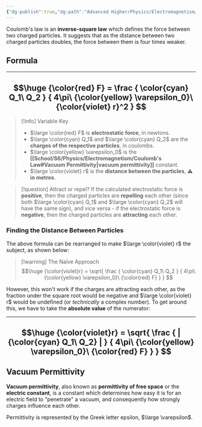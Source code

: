 ```yaml
---
{"dg-publish":true,"dg-path":"Advanced Higher/Physics/Electromagnetism/Coulomb's Law.md","dg-permalink":"physics/coulombs-law","permalink":"/physics/coulombs-law/"}
---
```


Coulomb's law is an **inverse-square law** which defines the force between two charged particles. It suggests that as the distance between two charged particles doubles, the force between them is four times weaker.

## Formula

---
$$\huge
{\color{red} F} = \frac {
	\color{cyan} Q_1\ Q_2
} {
	4\pi\ {\color{yellow} \varepsilon_0}\ {\color{violet} r}^2
}
$$
---

> [!info] Variable Key
> - $\large \color{red} F$ is **electrostatic force**, in newtons.
> - $\large \color{cyan} Q_1$ and $\large \color{cyan} Q_2$ are the **charges of the respective particles**, in coulombs.
> - $\large \color{yellow} \varepsilon_0$ is the **[[School/S6/Physics/Electromagnetism/Coulomb's Law#Vacuum Permittivity\|vacuum permittivity]]** constant.
> - $\large \color{violet} r$ is the **distance between the particles**, ⚠️ **in metres**.

> [!question] Attract or repel?
> If the calculated electrostatic force is **positive**, then the charged particles are **repelling** each other (since both $\large \color{cyan} Q_1$ and $\large \color{cyan} Q_2$ will have the same sign), and vice versa - if the electrostatic force is **negative**, then the charged particles are **attracting** each other.

### Finding the Distance Between Particles
The above formula can be rearranged to make $\large \color{violet} r$ the subject, as shown below:

> [!warning] The Naïve Approach
> $$\huge
> {\color{violet}r} = \sqrt{ \frac {
> 	\color{cyan} Q_1\ Q_2
> } {
> 	4\pi\ {\color{yellow} \varepsilon_0}\ {\color{red} F}
> } }
> $$

However, this won't work if the charges are attracting each other, as the fraction under the square root would be negative and $\large \color{violet} r$ would be undefined (or *technically* a complex number). To get around this, we have to take the **absolute value** of the numerator:

---
$$\huge
{\color{violet}r} = \sqrt{ \frac {
	| {\color{cyan} Q_1\ Q_2} |
} {
	4\pi\ {\color{yellow} \varepsilon_0}\ {\color{red} F}
} }
$$
---
## Vacuum Permittivity
**Vacuum permittivity**, also known as **permittivity of free space** or the **electric constant**, is a constant which determines how easy it is for an electric field to "penetrate" a vacuum, and consequently how strongly charges influence each other.

Permittivity is represented by the Greek letter epsilon, $\large \varepsilon$.
